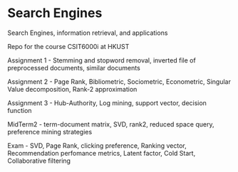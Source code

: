 # Search Engines
 Search Engines, information retrieval, and applications

Repo for the course CSIT6000i at HKUST

Assignment 1 - Stemming and stopword removal, inverted file of preprocessed documents, similar documents

Assignment 2 - Page Rank, Bibliometric, Sociometric, Econometric, Singular Value decomposition, Rank-2 approximation

Assignment 3 - Hub-Authority, Log mining, support vector, decision function

MidTerm2 - term-document matrix, SVD, rank2, reduced space query, preference mining strategies

Exam - SVD, Page Rank, clicking preference, Ranking vector, Recommendation perfomance metrics, Latent factor, Cold Start, Collaborative filtering
